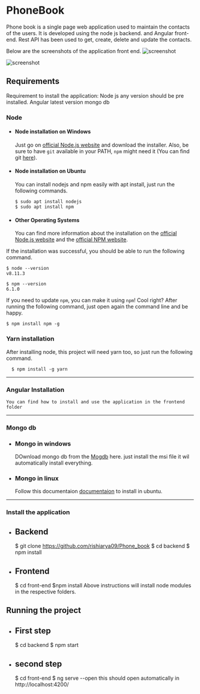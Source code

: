 # PhoneBook

Phone book is a single page web application used to maintain the contacts of the users. It is developed using the node js backend. and Angular front-end.
Rest API has been used to get, create, delete and update the contacts.

Below are the screenshots of the application front end.
![screenshot](https://github.com/rishiarya09/Phone_book/repo1.PNG)

![screenshot](https://github.com/rishiarya09/Phone_book/repo2.PNG)

## Requirements

Requirement to install the application:
  Node js any version should be pre installed.
  Angular latest version
  mongo db

### Node
- #### Node installation on Windows

  Just go on [official Node.js website](https://nodejs.org/) and download the installer.
Also, be sure to have `git` available in your PATH, `npm` might need it (You can find git [here](https://git-scm.com/)).

- #### Node installation on Ubuntu

  You can install nodejs and npm easily with apt install, just run the following commands.

      $ sudo apt install nodejs
      $ sudo apt install npm

- #### Other Operating Systems
  You can find more information about the installation on the [official Node.js website](https://nodejs.org/) and the [official NPM website](https://npmjs.org/).

If the installation was successful, you should be able to run the following command.

    $ node --version
    v8.11.3

    $ npm --version
    6.1.0

If you need to update `npm`, you can make it using `npm`! Cool right? After running the following command, just open again the command line and be happy.

    $ npm install npm -g

###
### Yarn installation
  After installing node, this project will need yarn too, so just run the following command.

      $ npm install -g yarn

---
### Angular Installation

    You can find how to install and use the application in the frontend folder 
---

### Mongo db
- ### Mongo in windows
    DOwnload mongo db from the [Mogdb](https://www.mongodb.com/try/download/community?tck=docs_server) here.
    just install the msi file it wil automatically install everything.

- ### Mongo in linux
   Follow this documentaion [documentaion](https://docs.mongodb.com/manual/tutorial/install-mongodb-on-ubuntu/) to install in ubuntu.
---
### Install the application
- ## Backend
    $ git clone https://github.com/rishiarya09/Phone_book
    $ cd backend
    $ npm install
- ## Frontend
    $ cd front-end
    $npm install
Above instructions will install node modules in the respective folders.

## Running the project
- ## First step
    $ cd backend
    $ npm start
- ## second step
    $ cd front-end
    $ ng serve --open
this should open automatically in http://localhost:4200/
